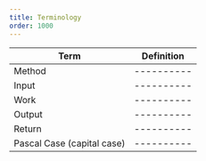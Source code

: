 ```yaml
---
title: Terminology
order: 1000
---
```


| Term | Definition |
| ---- | ---------- |
| Method | ---------- |
| Input | ---------- |
| Work | ---------- |
| Output | ---------- |
| Return | ---------- |
| Pascal Case (capital case) | ---------- |

